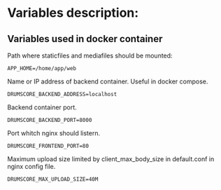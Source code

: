 # Variables description:

## Variables used in docker container

Path where staticfiles and mediafiles should be mounted:
```
APP_HOME=/home/app/web 
```
Name or IP address of backend container. Useful in docker compose.
```
DRUMSCORE_BACKEND_ADDRESS=localhost
```
Backend container port.
```
DRUMSCORE_BACKEND_PORT=8000
```
Port whitch nginx should listern.
``` 
DRUMSCORE_FRONTEND_PORT=80
``` 
Maximum upload size limited by client_max_body_size in default.conf in nginx config file.
```
DRUMSCORE_MAX_UPLOAD_SIZE=40M
```
